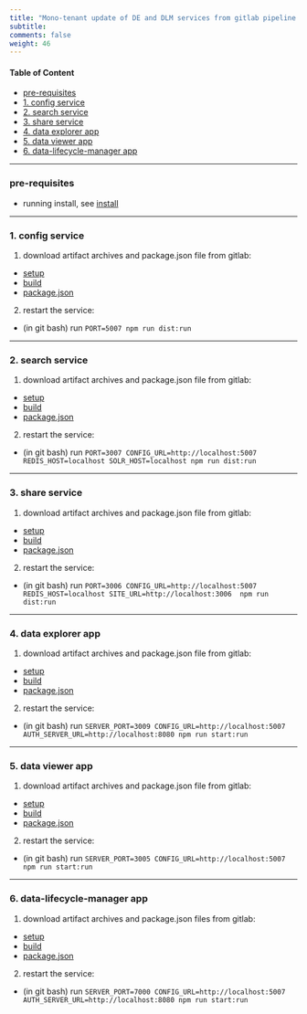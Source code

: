 ```yaml
---
title: "Mono-tenant update of DE and DLM services from gitlab pipeline artifacts"
subtitle: 
comments: false
weight: 46
---
```


#### Table of Content

- [pre-requisites](#pre-requisites)
- [1. config service](#1-config-service)
- [2. search service](#2-search-service)
- [3. share service](#3-share-service)
- [4. data explorer app](#4-data-explorer-app)
- [5. data viewer app](#5-data-viewer-app)
- [6. data-lifecycle-manager app](#6-data-lifecycle-manager-app)

---

### pre-requisites

- running install, see [install](/install-source-code/monotenant-install-from-artifacts)

---

### 1. config service

 1. download artifact archives and package.json file from gitlab:  

  - [setup](https://gitlab.com/sis-cc/.stat-suite/dotstatsuite-config/-/jobs/artifacts/master/download?job=setup)
  - [build](https://gitlab.com/sis-cc/.stat-suite/dotstatsuite-config/-/jobs/artifacts/master/download?job=build)
  - [package.json](https://gitlab.com/sis-cc/.stat-suite/dotstatsuite-config/raw/master/package.json?inline=false)

 2. restart the service: 
 
  - (in git bash) run `PORT=5007 npm run dist:run`

---

### 2. search service

 1. download artifact archives and package.json file from gitlab:  

  - [setup](https://gitlab.com/sis-cc/.stat-suite/dotstatsuite-sdmx-faceted-search/-/jobs/artifacts/master/download?job=setup)
  - [build](https://gitlab.com/sis-cc/.stat-suite/dotstatsuite-sdmx-faceted-search/-/jobs/artifacts/master/download?job=build)
  - [package.json](https://gitlab.com/sis-cc/.stat-suite/dotstatsuite-sdmx-faceted-search/raw/master/package.json?inline=false)

 2. restart the service: 
 
  - (in git bash) run `PORT=3007 CONFIG_URL=http://localhost:5007 REDIS_HOST=localhost SOLR_HOST=localhost npm run dist:run`

---

### 3. share service

 1. download artifact archives and package.json file from gitlab:  

  - [setup](https://gitlab.com/sis-cc/.stat-suite/dotstatsuite-share/-/jobs/artifacts/master/download?job=setup)
  - [build](https://gitlab.com/sis-cc/.stat-suite/dotstatsuite-share/-/jobs/artifacts/master/download?job=build)
  - [package.json](https://gitlab.com/sis-cc/.stat-suite/dotstatsuite-share/raw/master/package.json?inline=false)

 2. restart the service: 

  - (in git bash) run `PORT=3006 CONFIG_URL=http://localhost:5007 REDIS_HOST=localhost SITE_URL=http://localhost:3006  npm run dist:run`

---

### 4. data explorer app

 1. download artifact archives and package.json file from gitlab:  

  - [setup](https://gitlab.com/sis-cc/.stat-suite/dotstatsuite-data-explorer/-/jobs/artifacts/master/download?job=setup)
  - [build](https://gitlab.com/sis-cc/.stat-suite/dotstatsuite-data-explorer/-/jobs/artifacts/master/download?job=build)
  - [package.json](https://gitlab.com/sis-cc/.stat-suite/dotstatsuite-data-explorer/raw/master/package.json?inline=false)

 2. restart the service:
 
  - (in git bash) run `SERVER_PORT=3009 CONFIG_URL=http://localhost:5007 AUTH_SERVER_URL=http://localhost:8080 npm run start:run`

---

### 5. data viewer app

 1. download artifact archives and package.json file from gitlab:  

  - [setup](https://gitlab.com/sis-cc/.stat-suite/dotstatsuite-data-viewer/-/jobs/artifacts/master/download?job=setup)
  - [build](https://gitlab.com/sis-cc/.stat-suite/dotstatsuite-data-viewer/-/jobs/artifacts/master/download?job=build)
  - [package.json](https://gitlab.com/sis-cc/.stat-suite/dotstatsuite-data-viewer/raw/master/package.json?inline=false)

 2. restart the service:
 
 - (in git bash) run `SERVER_PORT=3005 CONFIG_URL=http://localhost:5007 npm run start:run`

---

### 6. data-lifecycle-manager app

1. download artifact archives and package.json files from gitlab:

  - [setup](https://gitlab.com/sis-cc/.stat-suite/dotstatsuite-data-lifecycle-manager/-/jobs/artifacts/develop/download?job=setup)
  - [build](https://gitlab.com/sis-cc/.stat-suite/dotstatsuite-data-lifecycle-manager/-/jobs/artifacts/develop/download?job=build)
  - [package.json](https://gitlab.com/sis-cc/.stat-suite/dotstatsuite-data-lifecycle-manager/raw/develop/package.json?inline=false)

2. restart the service:

  - (in git bash) run `SERVER_PORT=7000 CONFIG_URL=http://localhost:5007 AUTH_SERVER_URL=http://localhost:8080 npm run start:run`

 
